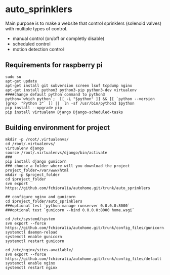 # auto_sprinklers
Main purpose is to make a website that control sprinklers (solenoid valves) with multiple types of control.
- manual control (on/off or completly disable)
- scheduled control
- motion detection control
## Requirements for raspberry pi 
```
sudo su
apt-get update
apt-get install git subversion screen lsof tcpdump nginx
apt-get install python3 python3-pip python3-dev virtualenv
####change default python command to python3
python=`which python`;  [[ -L "$python" ]] && [[ `python --version |grep  "Python 3"` ]] ||  ln -sf /usr/bin/python3 $python
pip install --upgrade pip
pip install virtualenv Django Django-scheduled-tasks
```
## Building environment for project 
```
mkdir -p /root/.virtualenvs/
cd /root/.virtualenvs/
virtualenv django
source /root/.virtualenvs/django/bin/activate
###
pip install django gunicorn 
### choose a folder where will you download the project
project_folder=/var/www/html
mkdir -p $project_folder
cd $project_folder
svn export https://github.com/fchioralia/autohome.git/trunk/auto_sprinklers

## configure nginx and gunicorn
cd $project_folder/auto_sprinklers
###optional test `python manage runserver 0.0.0.0:8000`
###optional test `gunicorn --bind 0.0.0.0:8000 home.wsgi`

cd /etc/systemd/system
svn export --force  https://github.com/fchioralia/autohome.git/trunk/config_files/gunicorn.service
systemctl daemon-reload
systemctl enable gunicorn
systemctl restart gunicorn

cd /etc/nginx/sites-available/
svn export --force  https://github.com/fchioralia/autohome.git/trunk/config_files/default
systemctl enable nginx
systemctl restart nginx



```
